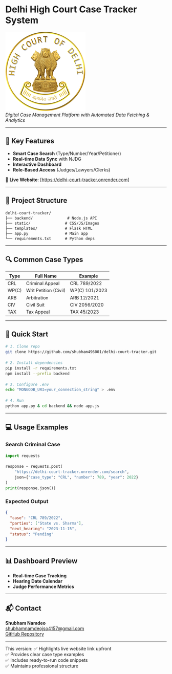 

# Delhi High Court Case Tracker System  



![Delhi High Court Logo](static/images/dhc-logo.png)  
*Digital Case Management Platform with Automated Data Fetching & Analytics*

---

## 🌟 Key Features
- **Smart Case Search** (Type/Number/Year/Petitioner)
- **Real-time Data Sync** with NJDG
- **Interactive Dashboard**
- **Role-Based Access** (Judges/Lawyers/Clerks)

🔗 **Live Website**: [https://delhi-court-tracker.onrender.com]

---

## 📂 Project Structure
```
delhi-court-tracker/
├── backend/               # Node.js API
├── static/               # CSS/JS/Images
├── templates/            # Flask HTML
├── app.py                # Main app
└── requirements.txt      # Python deps
```

---

## 🔍 Common Case Types
| Type  | Full Name               | Example        |
|-------|-------------------------|----------------|
| CRL   | Criminal Appeal         | CRL 789/2022   | 
| WP(C) | Writ Petition (Civil)   | WP(C) 101/2023 |
| ARB   | Arbitration             | ARB 12/2021    |
| CIV   | Civil Suit              | CIV 2056/2020  |
| TAX   | Tax Appeal              | TAX 45/2023    |

---

## 🚀 Quick Start
```bash
# 1. Clone repo
git clone https://github.com/shubham496001/delhi-court-tracker.git

# 2. Install dependencies
pip install -r requirements.txt
npm install --prefix backend

# 3. Configure .env
echo "MONGODB_URI=your_connection_string" > .env

# 4. Run
python app.py & cd backend && node app.js
```

---

## 💻 Usage Examples
### Search Criminal Case
```python
import requests

response = requests.post(
    "https://delhi-court-tracker.onrender.com/search",
    json={"case_type": "CRL", "number": 789, "year": 2022}
)
print(response.json())
```

### Expected Output
```json
{
  "case": "CRL 789/2022",
  "parties": ["State vs. Sharma"],
  "next_hearing": "2023-11-15",
  "status": "Pending"
}
```

---

## 📊 Dashboard Preview
- **Real-time Case Tracking**
- **Hearing Date Calendar**  
- **Judge Performance Metrics**

---

## 📬 Contact
**Shubham Namdeo**  
[shubhamnamdeojso4157@gmail.com](shubhamnamdeojso4157@gmail.com)  
[GitHub Repository](https://github.com/shubham496001/delhi-court-tracker)

---

This version:
✅ Highlights live website link upfront  
✅ Provides clear case type examples  
✅ Includes ready-to-run code snippets  
✅ Maintains professional structure  
